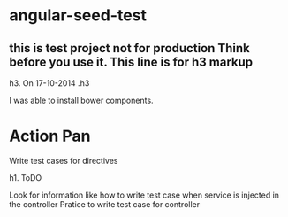 angular-seed-test
=================

this is test project not for production
Think before you use it.
This line is for h3 markup
--------------------------

h3. On 17-10-2014 .h3

I was able to install bower components.


Action Pan
==========

Write test cases for directives

h1. ToDO 

Look for information like how to write test case when service is injected in the controller
Pratice to write test case for controller
